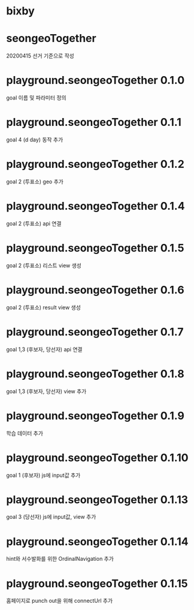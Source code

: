 # bixby
# seongeoTogether

20200415 선거 기준으로 작성


# playground.seongeoTogether 0.1.0 
  goal 이름 및 파라미터 정의

# playground.seongeoTogether 0.1.1
  goal 4 (d day) 동작 추가

# playground.seongeoTogether 0.1.2
  goal 2 (투표소) geo 추가

# playground.seongeoTogether 0.1.4
  goal 2 (투표소) api 연결

# playground.seongeoTogether 0.1.5
  goal 2 (투표소) 리스트 view 생성

# playground.seongeoTogether 0.1.6
  goal 2 (투표소) result view 생성

# playground.seongeoTogether 0.1.7
  goal 1,3 (후보자, 당선자) api 연결

# playground.seongeoTogether 0.1.8
  goal 1,3 (후보자, 당선자) view 추가

# playground.seongeoTogether 0.1.9
  학습 데이터 추가

# playground.seongeoTogether 0.1.10
  goal 1 (후보자) js에 input값 추가

# playground.seongeoTogether 0.1.13
  goal 3 (당선자) js에 input값, view 추가

# playground.seongeoTogether 0.1.14
  hint와 서수발화를 위한 OrdinalNavigation 추가

# playground.seongeoTogether 0.1.15
  홈페이지로 punch out을 위해 connectUrl 추가
